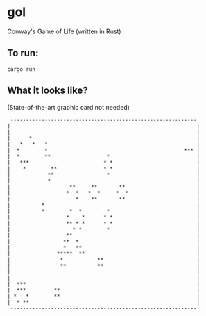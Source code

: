 # gol
Conway's Game of Life (written in Rust)

## To run:

```cargo run```

## What it looks like?

(State-of-the-art graphic card not needed)

```
 ------------------------------------------------------------
|                                                            |
|                                                            |
|      *                                                     |
|   *   *   *                                                |
|  *        *                                            *** |
|  *        **                  *                            |
|   ***                        * *                           |
|    *        **               * *                           |
|            **                 *                            |
|            *                                               |
|                   **     **       **                       |
|                  *  *   *  *     *  *                      |
|                     *    **       **                       |
|          *                                                 |
|          *        *  *        *                            |
|                  *    *      * *                           |
|                  ** * *      * *                           |
|                    * *        *                            |
|                  **                                        |
|                 **  *                                      |
|                 *   **                                     |
|               *****  **                                    |
|                *           **                              |
|                **          **                              |
|                                                            |
|                                                            |
|  ***                                                       |
|  ***         **                                            |
| *   *        **                                            |
|  * **                                                      |
 ------------------------------------------------------------
```
